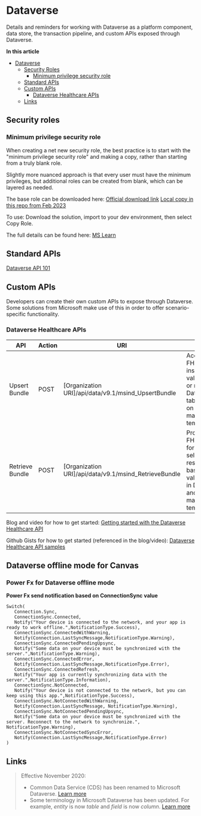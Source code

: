# Dataverse

Details and reminders for working with Dataverse as a platform component, data store, the transaction pipeline, and custom APIs exposed through Dataverse.

**In this article**

- [Dataverse](#dataverse)
  - [Security Roles](#security-roles)
    - [Minimum privilege security role](#minimum-privilege-security-role)
  - [Standard APIs](#standard-apis)
  - [Custom APIs](#custom-apis)
    - [Dataverse Healthcare APIs](#dataverse-healthcare-apis)
  - [Links](#links)

## Security roles

### Minimum privilege security role

When creating a net new security role, the best practice is to start with the "minimum privilege security role" and making a copy, rather than starting from a truly blank role.

Slightly more nuanced approach is that every user must have the minimum privileges, but additional roles can be created from blank, which can be layered as needed.

The base role can be downloaded here: [Official download link](https://download.microsoft.com/download/6/5/5/6552A30E-05F4-45F0-AEE3-9BB01E13118A/MinprivilegeSecRole_1_0_0_2.zip) [Local copy in this repo from Feb 2023](./artifacts/MinprivilegeSecRole_1_0_0_2.zip)

To use: Download the solution, import to your dev environment, then select Copy Role.

The full details can be found here: [MS Learn](https://learn.microsoft.com/en-us/power-platform/admin/database-security#minimum-privileges-to-run-an-app)

## Standard APIs

[Dataverse API 101](/dataverse-api-101/readme.md)

## Custom APIs

Developers can create their own custom APIs to expose through Dataverse. Some solutions from Microsoft make use of this in order to offer scenario-specific functionality.

### Dataverse Healthcare APIs

| API             | Action | URI                                                   | Purpose                                                                                                             |
|-----------------|--------|-------------------------------------------------------|---------------------------------------------------------------------------------------------------------------------|
| Upsert Bundle   | POST   | [Organization URI]/api/data/v9.1/msind_UpsertBundle   | Accepts a FHIR bundle, insert/updates values in one or more Dataverse tables based on the mapping template.         |
| Retrieve Bundle | POST   | [Organization URI]/api/data/v9.1/msind_RetrieveBundle | Produces a FHIR bundle for the selected resource, based on the values stored in Dataverse and the mapping template. |

Blog and video for how to get started: [Getting started with the Dataverse Healthcare API](https://techcommunity.microsoft.com/t5/healthcare-and-life-sciences/getting-started-with-the-dataverse-healthcare-api/ba-p/3713587)

Github Gists for how to get started (referenced in the blog/video): [Dataverse Healthcare API samples](https://gist.github.com/mathyousee/3678a14fe5599cb9526428b9e1a6ed24)

## Dataverse offline mode for Canvas

### Power Fx for Dataverse offline mode

**Power Fx send notification based on ConnectionSync value**

``` Power Fx
Switch(
   Connection.Sync,
   ConnectionSync.Connected,
   Notify("Your device is connected to the network, and your app is ready to work offline.",NotificationType.Success), 
   ConnectionSync.ConnectedWithWarning,
   Notify(Connection.LastSyncMessage,NotificationType.Warning),
   ConnectionSync.ConnectedPendingUpsync,
   Notify("Some data on your device must be synchronized with the server.",NotificationType.Warning),
   ConnectionSync.ConnectedError,
   Notify(Connection.LastSyncMessage,NotificationType.Error),
   ConnectionSync.ConnectedRefresh,
   Notify("Your app is currently synchronizing data with the server.",NotificationType.Information),
   ConnectionSync.NotConnected,
   Notify("Your device is not connected to the network, but you can keep using this app.",NotificationType.Success), 
   ConnectionSync.NotConnectedWithWarning, 
   Notify(Connection.LastSyncMessage, NotificationType.Warning),
   ConnectionSync.NotConnectedPendingUpsync,
   Notify("Some data on your device must be synchronized with the server. Reconnect to the network to synchronize.", NotificationType.Warning),
   ConnectionSync.NotConnectedSyncError, 
   Notify(Connection.LastSyncMessage,NotificationType.Error)
)
```

## Links

> Effective November 2020:
> - Common Data Service (CDS) has been renamed to Microsoft Dataverse. [Learn more](https://aka.ms/PAuAppBlog)
> - Some terminology in Microsoft Dataverse has been updated. For example, *entity* is now *table* and *field* is now *column*. [Learn more](https://go.microsoft.com/fwlink/?linkid=2147247)
